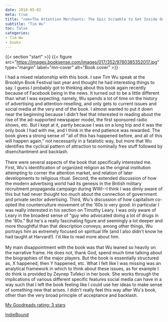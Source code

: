 ```yaml
---
date: 2018-05-02
meta: true
title: "<em>The Attention Merchants: The Epic Scramble to Get Inside Our Heads</em>"
subtitle: "Tim Wu"
toc: false
categories:
- Tim Wu
- books
---
```


{{< section "start" >}}
{{< figure src="https://images.booksense.com/images/017/352/9780385352017.jpg" type="margin" label="mn-cover" alt="Book cover" >}}

I had a mixed relationship with this book. I saw Tim Wu speak at the Brooklyn Book Festival last year and thought he had interesting things to say. I guess I probably got to thinking about this book again recently because of Facebook being in the news. It turned out to be a little different than what I was expecting; namely, Wu spends a lot of time on the history of advertising and attention-reselling, and only gets to current issues and social media at the very end of the book. I almost wanted to put it down near the beginning because I didn't feel that interested in reading about the rise of the ad-supported newspaper model, the first sponsored radio shows, etc. But I kept at it, partly because I was on a long trip and it was the only book I had with me, and I think in the end patience was rewarded. The book gives a strong sense of "all of this has happened before, and all of this will happen again," not necessarily in a fatalistic way, but more that Wu identifies the cyclical pattern of attraction to nominally free stuff followed by disenchantment and backlash.<br /><br />There were several aspects of the book that specifically interested me. First, Wu's identification of organized religion as the original institution attempting to corner the attention market, and relation of later developments to religious ritual. Second, the extended discussion of how the modern advertising world had its genesis in the British military recruitment propaganda campaign during WWI--I think I was dimly aware of this but had never thought too much about the connection of government and private sector advertising. Third, Wu's discussion of how capitalism co-opted the counterculture movement of the '60s is very good. In particular I was really interested in his section on Timothy Leary. I was only aware of Leary in the broadest sense of "guy who advocated doing a lot of drugs in the '60s." But he's a really fascinating figure and seemingly a lot deeper and more thoughtful than that description conveys; among other things, Wu portrays him as extremely focused on spiritual life (and I also didn't know he had taught at Harvard!). I'd like to read more about him.<br /><br />My main disappointment with the book was that Wu leaned so heavily on the narrative frame. He does not, thank God, spend much time talking about the biographies of the major players. But the book is essentially structured as, X happened, then Y happened, etc. What I felt like I was missing was an analytical framework in which to think about these issues, as for example I do think is provided by Zeynep Tufekci in her book. She works through the implications of various different specific features social media can have in a way such that I left the book feeling like I could use her ideas to make sense of something new that arises. I didn't really feel this way after Wu's book, other than the very broad principle of acceptance and backlash.

[My Goodreads rating: 3 stars](https://www.goodreads.com/review/show/2361983584)  

[IndieBound](https://www.indiebound.org/book/9780385352017)
